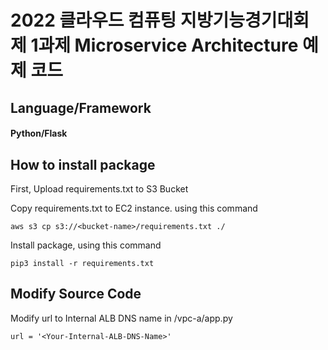 # 2022 클라우드 컴퓨팅 지방기능경기대회 제 1과제 Microservice Architecture 예제 코드
## Language/Framework
#### Python/Flask

## How to install package
First, Upload requirements.txt to S3 Bucket

Copy requirements.txt to EC2 instance. using this command
```
aws s3 cp s3://<bucket-name>/requirements.txt ./
```

Install package, using this command
```
pip3 install -r requirements.txt
```

## Modify Source Code
Modify url to Internal ALB DNS name in /vpc-a/app.py
```
url = '<Your-Internal-ALB-DNS-Name>'
```